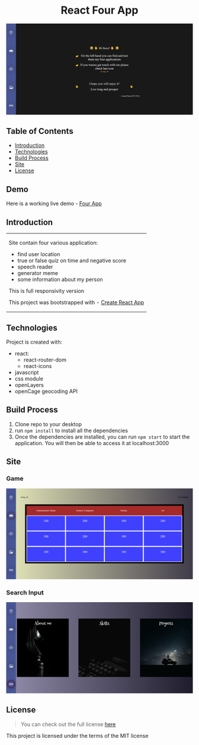 <h1 align='center'>React Four App</h1>
<p align='center'><img src='https://raw.githubusercontent.com/dulko-dev/react_onePage_app/master/desktop.png' alt='four app' title='react four app' /></p>

## Table of Contents
- [Introduction](#introduction)
- [Technologies](#technologies)
- [Build Process](#build-process)
- [Site](#site)
- [License](#license)

<h2>Demo</h2>
<p>Here is a working live demo - <a target='_blank' href='https://dulko-dev-four-app.netlify.app/' <p>Four App</p> </a></p>

## Introduction
<table>
  <tr>
    <td>
     <p>Site contain four various application:</p>
      <ul>
        <li>find user location</li>
        <li>true or false quiz on time and negative score</li>
        <li>speech reader</li>
        <li>generator meme</li>
        <li>some information about my person</li>
      </ul>
     <p>This is full responsivity version</p>
     <p>This project was bootstrapped with - <a href='https://github.com/facebook/create-react-app' <p>Create React App </p></a></p>
    </td>
  </tr>
</table>
  
## Technologies
Project is created with:
<ul>
  <li>react:
    <ul>
      <li>react-router-dom</li>
      <li>react-icons</li>
    </ul>
  </li>
  <li>javascript</li>
  <li>css module</li>
  <li>openLayers</li>
  <li>openCage geocoding API</li>
  </ul>

## Build Process
<ol>
  <li>Clone repo to your desktop</li>
  <li>run <code>npm install</code> to install all the dependencies</li>
  <li>Once the dependencies are installed, you can run <code>npm start</code> to start the application. You will then be able to access it at localhost:3000</li>
  </ol>


## Site
<h3>Game</h3>
<p align='center'><img src='https://raw.githubusercontent.com/dulko-dev/react_onePage_app/master/game.png' alt='game' title='game' /></p>

<h3>Search Input</h3>
<p align='center'><img src='https://raw.githubusercontent.com/dulko-dev/react_onePage_app/master/about.png' alt='about' title='about' /></p>



## License
>You can check out the full license [here](https://github.com/IgorAntun/node-chat/blob/master/LICENSE)
<p>This project is licensed under the terms of the MIT license</p>
